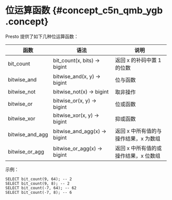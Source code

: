 # 位运算函数 {#concept_c5n_qmb_ygb .concept}

Presto 提供了如下几种位运算函数：

|函数|语法|说明|
|--|--|--|
|bit\_count|bit\_count\(x, bits\) → bigint|返回 x 的补码中置 1 的位数|
|bitwise\_and|bitwise\_and\(x, y\) → bigint|位与函数|
|bitwise\_not|bitwise\_not\(x\) → bigint|取非操作|
|bitwise\_or|bitwise\_or\(x, y\) → bigint|位或函数|
|bitwise\_xor|bitwise\_xor\(x, y\) → bigint|抑或函数|
|bitwise\_and\_agg|bitwise\_and\_agg\(x\) → bigint|返回 x 中所有值的与操作结果，x 为数组|
|bitwise\_or\_agg|bitwise\_or\_agg\(x\) → bigint|返回 x 中所有值的或操作结果，x 位数组|

示例：

```
SELECT bit_count(9, 64); -- 2
SELECT bit_count(9, 8); -- 2
SELECT bit_count(-7, 64); -- 62
SELECT bit_count(-7, 8); -- 6
```

